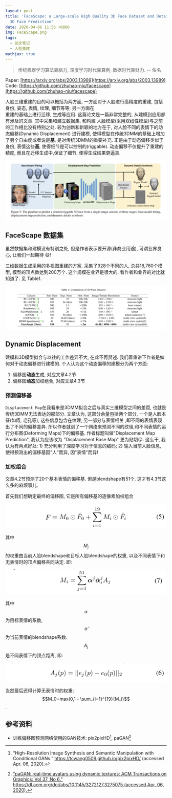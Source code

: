 ```yaml
---
layout: post
title: 'FaceScape: a Large-scale High Quality 3D Face Dataset and Detailed Riggable
  3D Face Prediction'
date: 2020-04-06 11:56 +0800
img: FaceScape.png
tags:
  - 论文笔记
  - 人脸重建
mathjax: true
---
```


> 传统机器学习算法靠脑力, 深度学习时代靠算例, 数据时代靠财力. -- 佚名

Paper: [https://arxiv.org/abs/2003.13989](https://arxiv.org/abs/2003.13989)  
Code: [https://github.com/zhuhao-nju/facescape](https://github.com/zhuhao-nju/facescape)

人脸三维重建的目的可以概括为两方面, 一方面对于人脸进行高精度的重建, 包括身份, 姿态, 表情, 纹理, 细节等等; 另一方面在  
重建的基础上进行迁移, 生成等应用. 这篇论文是一篇非常完整的, 从建模到应用都有涉及的文章. 其中采集和建立数据集, 和构建
人脸模型(采用双线性模型)与之前的工作相比没有特别之处. 较为创新和新颖的地方在于, 对人脸不同的表情下的动态偏移(Dynamic Displacement)
进行建模, 使得模型在传统3DMM的基础上增加了另个自由度或者说是**基**, 是对传统3DMM的重要补充. 正是由于动态偏移类似于身份, 表情这些**基**, 使得细节是可以控制的(riggable). 动态偏移不仅提升了重建的精度, 而且在迁移生成中,保证了细节, 使得生成结果更逼真.

![](/assets/img/FaceScape.png)

## FaceScape 数据集

虽然数据集和建模没有特别之处, 但是作者表示要开源(非商业用途), 可谓业界良心, 让我们一起期待 😄!  

三维数据生成采用的多视图重建的方案. 采集了928个不同的人, 总共18,760个模型, 模型的顶点数达到200万个. 这个规模在业界是很大的. 看作者和业界的对比就知道了. 见 Table1.

![](/assets/img/FaceScape-Table-1.png)


## Dynamic Displacement

建模和3D模型拟合与以往的工作差异不大, 在此不再赘述. 我们着重讲下作者是如何对于动态偏移进行建模的. 个人认为这个动态偏移的建模分为两个方面:  
1. 偏移图**动态**生成, 对应文章4.2节
2. 偏移图**动态**加权组合, 对应文章4.3节

### 预测偏移基

`Displacement Map`在我看来是3DMM拟合之后与真实三维模型之间的差距, 也就是传统3DMM无法表达的那部分. 文章认为, 这部分余量包括两个部分, 一个是人脸本征(如痔, 毛孔等), 这些信息包含在纹理, 另一部分与表情相关 ,即不同的表情表现出了不同的偏移差异. 所以作者就训了一个网络来预测不同的纹理,和不同表情的运行分布图(Deforming Maps)下的偏移基. 作者标题叫做"Displacement Map Prediction", 我认为应该改为 "Displacement Base Map" 更为贴切😜. 这么干, 我认为有两点好处: 1) 充分利用了深度学习对于信息的编码; 2) 输入当前人脸信息, 使得预测出的偏移基因"人"而异, 因"表情"而异!

### 加权组合

文章4.2节预测了20个基本表情的偏移基. 但是blendshape有51个. 这才有4.3节这么多的麻烦事儿. 

首先我们想确定最终的偏移图, 它是所有偏移基的逐像素加权组合

![](/assets/img/FaceScape-eq-5.png)

其中$$M_j$$的权重由当前人脸blendshape和目标人脸blendshape的权重, 以及不同表情下和无表情时的顶点偏移共同决定. 即:

![](/assets/img/FaceScape-eq-7.png)

其中$$\alpha$$为目标表情的系数, $$\hat{\alpha}$$为当前表情的blendshape系数. $$A_j$$是不同表情下的顶点距离, 即:

![](/assets/img/FaceScape-eq-6.png)

当然最后还得计算无表情时的权重: $$M_0=max(0,1 - \sum_{i=1}^{19}{M_i}$$.

## 参考资料

- 训练偏移图预测网络使用的GAN技术: pix2pixHD[^1], paGAN[^2]

[^1]: “High-Resolution Image Synthesis and Semantic Manipulation with Conditional GANs.” https://tcwang0509.github.io/pix2pixHD/ (accessed Apr. 06, 2020).
[^2]: [“paGAN: real-time avatars using dynamic textures: ACM Transactions on Graphics: Vol 37, No 6.” https://dl.acm.org/doi/abs/10.1145/3272127.3275075 (accessed Apr. 06, 2020).](https://jaewoo-seo.com/wp-content/uploads/2019/01/SIGA2018_paGAN-compressed.pdf)


